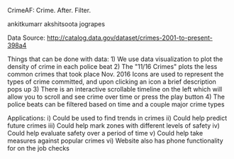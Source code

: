 CrimeAF: Crime. After. Filter. 

ankitkumarr akshitsoota jograpes

Data Source: http://catalog.data.gov/dataset/crimes-2001-to-present-398a4

Things that can be done with data:
    1) We use data visualization to plot the density of crime in each police beat
    2) The "11/16 Crimes" plots the less common crimes that took place Nov. 2016
           Icons are used to represent the types of crime committed, and upon clicking an icon a brief description pops up
    3) There is an interactive scrollable timeline on the left which will allow you to scroll and see crime over time or press the play button 
    4) The police beats can be filtered based on time and a couple major crime types

Applications:
    i) Could be used to find trends in crimes
    ii) Could help predict future crimes
    iii) Could help mark zones with different levels of safety
    iv) Could help evaluate safety over a period of time
    v) Could help take measures against popular crimes
    vi) Website also has phone functionality for on the job checks